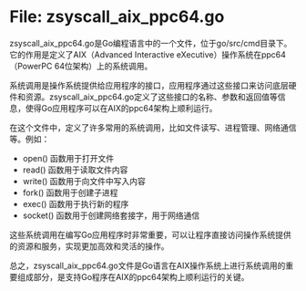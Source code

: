 # File: zsyscall_aix_ppc64.go

zsyscall_aix_ppc64.go是Go编程语言中的一个文件，位于go/src/cmd目录下。它的作用是定义了AIX（Advanced Interactive eXecutive）操作系统在ppc64（PowerPC 64位架构）上的系统调用。

系统调用是操作系统提供给应用程序的接口，应用程序通过这些接口来访问底层硬件和资源。zsyscall_aix_ppc64.go定义了这些接口的名称、参数和返回值等信息，使得Go应用程序可以在AIX的ppc64架构上顺利运行。

在这个文件中，定义了许多常用的系统调用，比如文件读写、进程管理、网络通信等。例如：

- open() 函数用于打开文件
- read() 函数用于读取文件内容
- write() 函数用于向文件中写入内容
- fork() 函数用于创建子进程
- exec() 函数用于执行新的程序
- socket() 函数用于创建网络套接字，用于网络通信

这些系统调用在编写Go应用程序时非常重要，可以让程序直接访问操作系统提供的资源和服务，实现更加高效和灵活的操作。

总之，zsyscall_aix_ppc64.go文件是Go语言在AIX操作系统上进行系统调用的重要组成部分，是支持Go程序在AIX的ppc64架构上顺利运行的关键。

